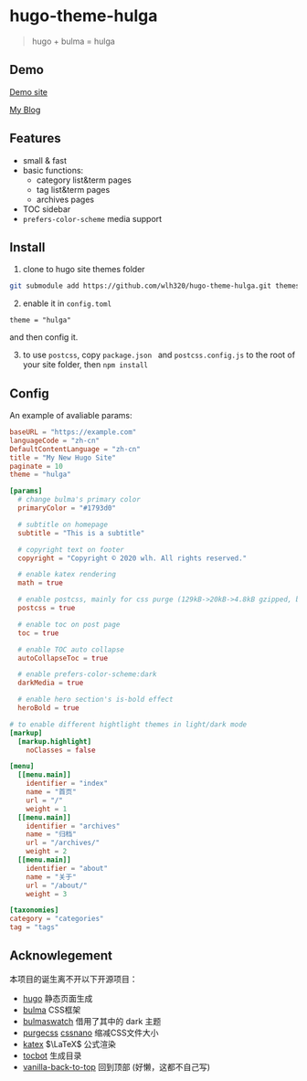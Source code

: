 # hugo-theme-hulga

> hugo + bulma = hulga


## Demo

[Demo site](https://v4.zilch40.wang)

[My Blog](https://blog.zilch40.wang)

## Features

- small & fast
- basic functions:
  - category list&term pages
  - tag list&term pages
  - archives pages
- TOC sidebar
- `prefers-color-scheme` media support

## Install

1. clone to hugo site themes folder

```bash
git submodule add https://github.com/wlh320/hugo-theme-hulga.git themes/hulga
```

2. enable it in `config.toml`

```
theme = "hulga"
```
and then config it.

3. to use `postcss`, copy `package.json ` and `postcss.config.js` to the root of your site folder, then `npm install`

## Config

An example of avaliable params:

```toml
baseURL = "https://example.com"
languageCode = "zh-cn"
DefaultContentLanguage = "zh-cn"
title = "My New Hugo Site"
paginate = 10
theme = "hulga"

[params]
  # change bulma's primary color
  primaryColor = "#1793d0"

  # subtitle on homepage
  subtitle = "This is a subtitle"

  # copyright text on footer
  copyright = "Copyright © 2020 wlh. All rights reserved."

  # enable katex rendering
  math = true

  # enable postcss, mainly for css purge (129kB->20kB->4.8kB gzipped, but this makes build slower)
  postcss = true

  # enable toc on post page
  toc = true

  # enable TOC auto collapse
  autoCollapseToc = true

  # enable prefers-color-scheme:dark
  darkMedia = true

  # enable hero section's is-bold effect
  heroBold = true

# to enable different hightlight themes in light/dark mode 
[markup]
  [markup.highlight]
    noClasses = false

[menu]
  [[menu.main]]
    identifier = "index"
    name = "首页"
    url = "/"
    weight = 1
  [[menu.main]]
    identifier = "archives"
    name = "归档"
    url = "/archives/"
    weight = 2
  [[menu.main]]
    identifier = "about"
    name = "关于"
    url = "/about/"
    weight = 3

[taxonomies]
category = "categories"
tag = "tags"

```

## Acknowlegement

本项目的诞生离不开以下开源项目：

- [hugo](https://gohugo.io/) 静态页面生成
- [bulma](https://bulma.io/) CSS框架
- [bulmaswatch](https://jenil.github.io/bulmaswatch/) 借用了其中的 dark 主题
- [purgecss](https://purgecss.com/) [cssnano](https://cssnano.co/) 缩减CSS文件大小
- [katex](https://katex.org/) $\LaTeX$ 公式渲染
- [tocbot](https://tscanlin.github.io/tocbot/) 生成目录
- [vanilla-back-to-top](https://github.com/vfeskov/vanilla-back-to-top) 回到顶部 (好懒，这都不自己写)

